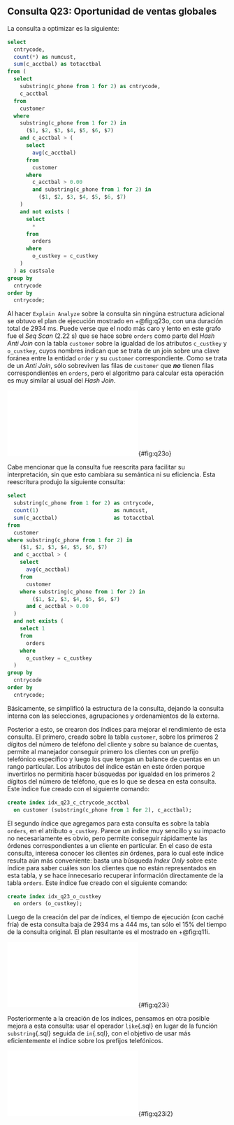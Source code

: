 ## Consulta Q23: Oportunidad de ventas globales

La consulta a optimizar es la siguiente:

```sql
select
  cntrycode,
  count(*) as numcust,
  sum(c_acctbal) as totacctbal
from (
  select
    substring(c_phone from 1 for 2) as cntrycode,
    c_acctbal
  from
    customer
  where
    substring(c_phone from 1 for 2) in
      ($1, $2, $3, $4, $5, $6, $7)
    and c_acctbal > (
      select
        avg(c_acctbal)
      from
        customer
      where
        c_acctbal > 0.00
        and substring(c_phone from 1 for 2) in
          ($1, $2, $3, $4, $5, $6, $7)
    )
    and not exists (
      select
        *
      from
        orders
      where
        o_custkey = c_custkey
    )
  ) as custsale
group by
  cntrycode
order by
  cntrycode;
```

Al hacer `Explain Analyze` sobre la consulta sin ningúna estructura adicional se
obtuvo el plan de ejecución mostrado en +@fig:q23o, con una
duración total de 2934 ms. Puede verse que el nodo más caro y lento en este
grafo fue el *Seq Scan* (2.22 s) que se hace sobre `orders` como parte del *Hash Anti Join*
con la tabla `customer` sobre la igualdad de los atributos `c_custkey` y
`o_custkey`, cuyos nombres indican que se trata de un join sobre una clave
foránea entre la entidad `order` y su `customer` correspondiente. Como se trata
de un *Anti Join*, sólo sobreviven las filas de `customer` que ***no***
tienen filas correspondientes en `orders`, pero el algoritmo para calcular esta
operación es muy similar al usual del *Hash Join*.

![Arbol de ejecucion de la consulta Q23 original](img/plan_q23original.pdf){#fig:q23o}

Cabe mencionar que la consulta fue reescrita para facilitar su interpretación,
sin que esto cambiara su semántica ni su eficiencia. Esta reescritura produjo la
siguiente consulta:

```sql
select
  substring(c_phone from 1 for 2) as cntrycode,
  count(1)                        as numcust,
  sum(c_acctbal)                  as totacctbal
from
  customer
where substring(c_phone from 1 for 2) in
    ($1, $2, $3, $4, $5, $6, $7)
  and c_acctbal > (
    select
      avg(c_acctbal)
    from
      customer
    where substring(c_phone from 1 for 2) in
        ($1, $2, $3, $4, $5, $6, $7)
      and c_acctbal > 0.00
  )
  and not exists (
    select 1
    from
      orders
    where
      o_custkey = c_custkey
  )
group by
  cntrycode
order by
  cntrycode;
```

Básicamente, se simplificó la estructura de la consulta, dejando la consulta
interna con las selecciones, agrupaciones y ordenamientos de la externa.

Posterior a esto, se crearon dos índices para mejorar el rendimiento de esta
consulta. El primero, creado sobre la tabla `customer`, sobre los primeros 2
dígitos del número de teléfono del cliente y sobre su balance de cuentas,
permite al manejador conseguir primero los clientes con un prefijo telefónico
específico y luego los que tengan un balance de cuentas en un rango particular.
Los atributos del índice están en este órden porque invertirlos no permitiría
hacer búsquedas por igualdad en los primeros 2 dígitos del número de teléfono,
que es lo que se desea en esta consulta. Este índice fue creado con el siguiente
comando:

```sql
create index idx_q23_c_ctrycode_acctbal
  on customer (substring(c_phone from 1 for 2), c_acctbal);
```

El segundo índice que agregamos para esta consulta es sobre la tabla `orders`,
en el atributo `o_custkey`. Parece un índice muy sencillo y su impacto no
necesariamente es obvio, pero permite conseguir rápidamente las órdenes
correspondientes a un cliente en particular. En el caso de esta consulta,
interesa conocer los clientes *sin* órdenes, para lo cual este índice resulta
aún más conveniente: basta una búsqueda *Index Only* sobre este índice para
saber cuáles son los clientes que no están representados en esta tabla, y se
hace innecesario  recuperar información directamente de la tabla `orders`. Este
índice fue creado con el siguiente comando:

```sql
create index idx_q23_o_custkey
  on orders (o_custkey);
```

Luego de la creación del par de índices, el tiempo de ejecución (con caché fría)
de esta consulta baja de 2934 ms a 444 ms, tan sólo el 15% del tiempo de la
consulta original. El plan resultante es el mostrado en +@fig:q11i.

![Arbol de ejecucion de la consulta Q23 modificada (a)](img/plan_q23improved.pdf){#fig:q23i}

Posteriormente a la creación de los índices, pensamos en otra posible mejora a
esta consulta: usar el operador `like`{.sql} en lugar de la función
`substring`{.sql} seguida de `in`{.sql}, con el objetivo de usar más eficientemente
el índice sobre los prefijos telefónicos.

![Arbol de ejecucion de la consulta Q23 modificada (b)](img/plan_q23improved2.pdf){#fig:q23i2}
